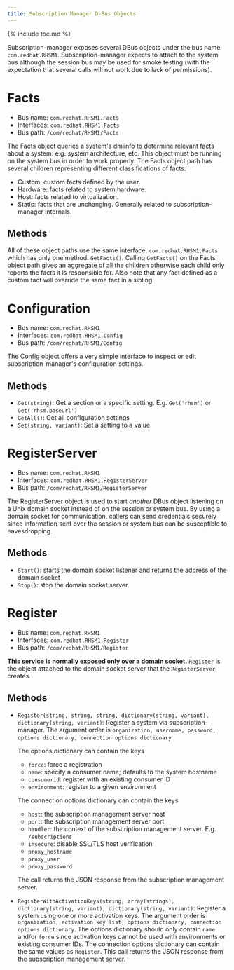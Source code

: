 ```yaml
---
title: Subscription Manager D-Bus Objects
---
```

{% include toc.md %}

Subscription-manager exposes several DBus objects under the bus name
`com.redhat.RHSM1`.  Subscription-manager expects to attach to the system bus
although the session bus may be used for smoke testing (with the expectation
that several calls will not work due to lack of permissions).

# Facts
* Bus name: `com.redhat.RHSM1.Facts`
* Interfaces: `com.redhat.RHSM1.Facts`
* Bus path: `/com/redhat/RHSM1/Facts`

The Facts object queries a system's dmiinfo to determine relevant facts about a
system: e.g. system architecture, etc.  This object must be running on the
system bus in order to work properly.  The Facts object path has several
children representing different classifications of facts:

* Custom: custom facts defined by the user.
* Hardware: facts related to system hardware.
* Host: facts related to virtualization.
* Static: facts that are unchanging.  Generally related to subscription-manager
  internals.

## Methods
All of these object paths use the same interface, `com.redhat.RHSM1.Facts` which
has only one method: `GetFacts()`.  Calling `GetFacts()` on the Facts object
path gives an aggregate of all the children otherwise each child only reports
the facts it is responsible for.  Also note that any fact defined as a custom
fact will override the same fact in a sibling.

# Configuration
* Bus name: `com.redhat.RHSM1`
* Interfaces: `com.redhat.RHSM1.Config`
* Bus path: `/com/redhat/RHSM1/Config`

The Config object offers a very simple interface to inspect or edit
subscription-manager's configuration settings.

## Methods
* `Get(string)`: Get a section or a specific setting.  E.g. `Get('rhsm')` or
  `Get('rhsm.baseurl')`
* `GetAll()`: Get all configuration settings
* `Set(string, variant)`: Set a setting to a value

# RegisterServer
* Bus name: `com.redhat.RHSM1`
* Interfaces: `com.redhat.RHSM1.RegisterServer`
* Bus path: `/com/redhat/RHSM1/RegisterServer`

The RegisterServer object is used to start *another* DBus object listening on a
Unix domain socket instead of on the session or system bus.  By using a domain
socket for communication, callers can send credentials securely since
information sent over the session or system bus can be susceptible to
eavesdropping.

## Methods
* `Start()`: starts the domain socket listener and returns the address of the
  domain socket
* `Stop()`: stop the domain socket server

# Register
* Bus name: `com.redhat.RHSM1`
* Interfaces: `com.redhat.RHSM1.Register`
* Bus path: `/com/redhat/RHSM1/Register`

**This service is normally exposed only over a domain socket.**  `Register` is
the object attached to the domain socket server that the `RegisterServer`
creates.

## Methods
* `Register(string, string, string, dictionary(string, variant),
  dictionary(string, variant)`: Register a system via subscription-manager.  The
  argument order is `organization, username, password, options dictionary,
  connection options dictionary`.

  The options dictionary can contain the keys

  * `force`: force a registration
  * `name`: specify a consumer name; defaults to the system hostname
  * `consumerid`: register with an existing consumer ID
  * `environment`: register to a given environment

  The connection options dictionary can contain the keys

  * `host`: the subscription management server host
  * `port`: the subscription management server port
  * `handler`: the context of the subscription management server.  E.g.
    `/subscriptions`
  * `insecure`: disable SSL/TLS host verification
  * `proxy_hostname`
  * `proxy_user`
  * `proxy_password`

  The call returns the JSON response from the subscription management server.

* `RegisterWithActivationKeys(string, array(strings), dictionary(string,
  variant), dictionary(string, variant)`: Register a system using one or more
  activation keys.  The argument order is `organization, activation key list,
  options dictionary, connection options dictionary`. The options dictionary
  should only contain `name` and/or `force` since activation keys cannot be used
  with environments or existing consumer IDs.  The connection options dictionary
  can contain the same values as `Register`.  This call returns the JSON
  response from the subscription management server.
